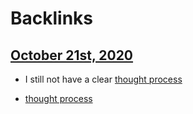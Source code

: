 
# Backlinks
## [October 21st, 2020](<October 21st, 2020.md>)
- I still not have a clear [thought process](<thought process.md>)

- [thought process](<thought process.md>)

